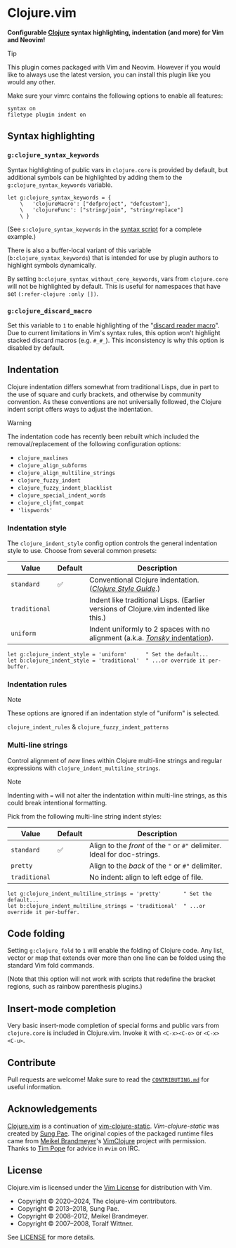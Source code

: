 # Clojure.vim

**Configurable [Clojure][] syntax highlighting, indentation (and more) for Vim and Neovim!**

> [!TIP]
> This plugin comes packaged with Vim and Neovim.  However if you would like to
> always use the latest version, you can install this plugin like you would any
> other.

Make sure your vimrc contains the following options to enable all features:

```vim
syntax on
filetype plugin indent on
```


## Syntax highlighting

### `g:clojure_syntax_keywords`

Syntax highlighting of public vars in `clojure.core` is provided by default,
but additional symbols can be highlighted by adding them to the
`g:clojure_syntax_keywords` variable.

```vim
let g:clojure_syntax_keywords = {
    \   'clojureMacro': ["defproject", "defcustom"],
    \   'clojureFunc': ["string/join", "string/replace"]
    \ }
```

(See `s:clojure_syntax_keywords` in the [syntax script](syntax/clojure.vim) for
a complete example.)

There is also a buffer-local variant of this variable (`b:clojure_syntax_keywords`)
that is intended for use by plugin authors to highlight symbols dynamically.

By setting `b:clojure_syntax_without_core_keywords`, vars from `clojure.core`
will not be highlighted by default.  This is useful for namespaces that have
set `(:refer-clojure :only [])`.


### `g:clojure_discard_macro`

Set this variable to `1` to enable highlighting of the
"[discard reader macro](https://clojure.org/guides/weird_characters#_discard)".
Due to current limitations in Vim's syntax rules, this option won't highlight
stacked discard macros (e.g. `#_#_`).  This inconsistency is why this option is
disabled by default.


## Indentation

Clojure indentation differs somewhat from traditional Lisps, due in part to the
use of square and curly brackets, and otherwise by community convention.  As
these conventions are not universally followed, the Clojure indent script
offers ways to adjust the indentation.

> [!WARNING]
> The indentation code has recently been rebuilt which included the
> removal/replacement of the following configuration options:
>
> - `clojure_maxlines`
> - `clojure_align_subforms`
> - `clojure_align_multiline_strings`
> - `clojure_fuzzy_indent`
> - `clojure_fuzzy_indent_blacklist`
> - `clojure_special_indent_words`
> - `clojure_cljfmt_compat`
> - `'lispwords'`


### Indentation style

The `clojure_indent_style` config option controls the general indentation style
to use.  Choose from several common presets:

| Value | Default | Description |
|-------|---------|-------------|
| `standard` | ✅ | Conventional Clojure indentation.  ([_Clojure Style Guide_](https://guide.clojure.style/).) |
| `traditional` | | Indent like traditional Lisps.  (Earlier versions of Clojure.vim indented like this.) |
| `uniform`     | | Indent uniformly to 2 spaces with no alignment (a.k.a. [_Tonsky_ indentation](https://tonsky.me/blog/clojurefmt/)). |

```vim
let g:clojure_indent_style = 'uniform'      " Set the default...
let b:clojure_indent_style = 'traditional'  " ...or override it per-buffer.
```


### Indentation rules

> [!NOTE]
> These options are ignored if an indentation style of "uniform" is selected.

`clojure_indent_rules` & `clojure_fuzzy_indent_patterns`


### Multi-line strings

Control alignment of _new_ lines within Clojure multi-line strings and regular
expressions with `clojure_indent_multiline_strings`.

> [!NOTE]
> Indenting with `=` will not alter the indentation within multi-line strings,
> as this could break intentional formatting.

Pick from the following multi-line string indent styles:

| Value | Default | Description |
|-------|---------|-------------|
| `standard` | ✅ | Align to the _front_ of the `"` or `#"` delimiter.  Ideal for doc-strings. |
| `pretty`      | | Align to the _back_ of the `"` or `#"` delimiter. |
| `traditional` | | No indent: align to left edge of file. |

```vim
let g:clojure_indent_multiline_strings = 'pretty'       " Set the default...
let b:clojure_indent_multiline_strings = 'traditional'  " ...or override it per-buffer.
```


## Code folding

Setting `g:clojure_fold` to `1` will enable the folding of Clojure code.  Any
list, vector or map that extends over more than one line can be folded using
the standard Vim fold commands.

(Note that this option will not work with scripts that redefine the bracket
regions, such as rainbow parenthesis plugins.)


## Insert-mode completion

Very basic insert-mode completion of special forms and public vars from
`clojure.core` is included in Clojure.vim.  Invoke it with `<C-x><C-o>` or
`<C-x><C-u>`.


## Contribute

Pull requests are welcome!  Make sure to read the
[`CONTRIBUTING.md`](CONTRIBUTING.md) for useful information.


## Acknowledgements

[Clojure.vim][] is a continuation of [vim-clojure-static][].
_Vim-clojure-static_ was created by [Sung Pae](https://github.com/guns).  The
original copies of the packaged runtime files came from
[Meikel Brandmeyer](http://kotka.de/)'s [VimClojure][] project with permission.
Thanks to [Tim Pope](https://github.com/tpope/) for advice in `#vim` on IRC.


## License

Clojure.vim is licensed under the [Vim License](http://vimdoc.sourceforge.net/htmldoc/uganda.html#license)
for distribution with Vim.

- Copyright © 2020–2024, The clojure-vim contributors.
- Copyright © 2013–2018, Sung Pae.
- Copyright © 2008–2012, Meikel Brandmeyer.
- Copyright © 2007–2008, Toralf Wittner.

See [LICENSE](https://github.com/clojure-vim/clojure.vim/blob/master/LICENSE)
for more details.


<!-- Links -->

[clojure.vim]: https://github.com/clojure-vim/clojure.vim
[vim-clojure-static]: https://github.com/guns/vim-clojure-static
[vimclojure]: https://www.vim.org/scripts/script.php?script_id=2501
[clojure]: https://clojure.org

<!-- vim: set tw=79 : -->
